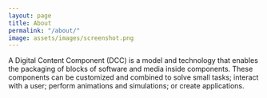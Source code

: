 ```yaml
---
layout: page
title: About
permalink: "/about/"
image: assets/images/screenshot.png
---
```


A Digital Content Component (DCC) is a model and technology that enables the packaging of blocks of software and media inside components. These components can be customized and combined to solve small tasks; interact with a user; perform animations and simulations; or create applications.
